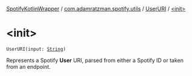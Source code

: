 [SpotifyKotlinWrapper](../../index.md) / [com.adamratzman.spotify.utils](../index.md) / [UserURI](index.md) / [&lt;init&gt;](./-init-.md)

# &lt;init&gt;

`UserURI(input: `[`String`](https://kotlinlang.org/api/latest/jvm/stdlib/kotlin/-string/index.html)`)`

Represents a Spotify **User** URI, parsed from either a Spotify ID or taken from an endpoint.

